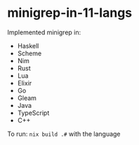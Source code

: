 # minigrep-in-11-langs
Implemented minigrep in:
- Haskell
- Scheme
- Nim
- Rust
- Lua
- Elixir
- Go
- Gleam
- Java
- TypeScript
- C++

To run: `nix build .#` with the language
